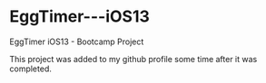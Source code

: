# EggTimer---iOS13
EggTimer iOS13 - Bootcamp Project

This project was added to my github profile some time after it was completed.
